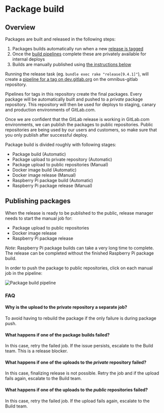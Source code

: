 # Package build

## Overview

Packages are built and released in the following steps:

1. Packages builds automatically run when a new [release is tagged](rake-tasks.md#releaseversion)
1. Once the [build pipelines](https://dev.gitlab.org/gitlab/omnibus-gitlab/pipelines?scope=tags) complete these are privately available for internal deploys
1. Builds are manually published using [the instructions below](#publishing-packages)

Running the release task (eg. `bundle exec rake "release[9.4.1]"`), will
create a [pipeline for a tag on dev.gitlab.org](https://dev.gitlab.org/gitlab/omnibus-gitlab/pipelines?scope=tags)
on the omnibus-gitlab repository.

Pipelines for tags in this repository create the final packages.
Every package will be automatically built and pushed to a *private* package
repository. This repository will then be used for deploys to staging, canary
and production environments of GitLab.com.

Once we are confident that the GitLab release is working in GitLab.com environments,
we can publish the packages to public repositories. Public repositories are
being used by our users and customers, so make sure that you only publish
after successful deploy.

Package build is divided roughly with following stages:

* Package build (Automatic)
* Package upload to private repository (Automatic)
* Package upload to public repositories (Manual)
* Docker image build (Automatic)
* Docker image release (Manual)
* Raspberry Pi package build (Automatic)
* Raspberry Pi package release (Manual)

## Publishing packages

When the release is ready to be published to the public, release manager needs
to start the manual job for:

* Package upload to public repositories
* Docker image release
* Raspberry Pi package release

*Note*: Raspberry Pi package builds can take a very long time to complete.
The release can be completed without the finished Raspberry Pi package build.

In order to push the package to public repositories, click on each manual job in
the pipeline:

![Package build pipeline](doc/images/release.png)

### FAQ

#### Why is the upload to the private repository a separate job?

To avoid having to rebuild the package if the only failure is during package push.

#### What happens if one of the package builds failed?

In this case, retry the failed job. If the issue persists, escalate to the
Build team. This is a release blocker.

#### What happens if one of the uploads to the *private* repository failed?

In this case, finalizing release is not possible. Retry the job and if the
upload fails again, escalate to the Build team.

#### What happens if one of the uploads to the *public* repositories failed?

In this case, retry the failed job. If the upload fails again, escalate to the
Build team.
